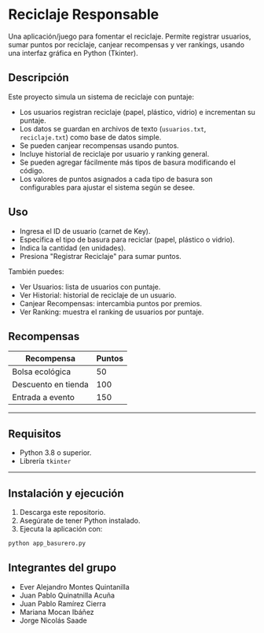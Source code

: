 # Reciclaje Responsable

Una aplicación/juego para fomentar el reciclaje. Permite registrar usuarios, sumar puntos por reciclaje, canjear recompensas y ver rankings, usando una interfaz gráfica en Python (Tkinter).

## Descripción

Este proyecto simula un sistema de reciclaje con puntaje:

- Los usuarios registran reciclaje (papel, plástico, vidrio) e incrementan su puntaje.
- Los datos se guardan en archivos de texto (`usuarios.txt`, `reciclaje.txt`) como base de datos simple.
- Se pueden canjear recompensas usando puntos.
- Incluye historial de reciclaje por usuario y ranking general.
- Se pueden agregar fácilmente más tipos de basura modificando el código.
- Los valores de puntos asignados a cada tipo de basura son configurables para ajustar el sistema según se desee.

## Uso

- Ingresa el ID de usuario (carnet de Key).
- Especifica el tipo de basura para reciclar (papel, plástico o vidrio).
- Indica la cantidad (en unidades).
- Presiona "Registrar Reciclaje" para sumar puntos.

También puedes:

- Ver Usuarios: lista de usuarios con puntaje.
- Ver Historial: historial de reciclaje de un usuario.
- Canjear Recompensas: intercambia puntos por premios.
- Ver Ranking: muestra el ranking de usuarios por puntaje.

## Recompensas

| Recompensa          | Puntos         |
| ------------------- | -------------- |
| Bolsa ecológica     | 50             |
| Descuento en tienda | 100            |
| Entrada a evento    | 150            |

---

## Requisitos

- Python 3.8 o superior.
- Librería `tkinter` 

---

## Instalación y ejecución

1. Descarga este repositorio.
2. Asegúrate de tener Python instalado.
3. Ejecuta la aplicación con:

```bash
python app_basurero.py
```

## Integrantes del grupo
- Ever Alejandro Montes Quintanilla
- Juan Pablo Quinatnilla Acuña
- Juan Pablo Ramírez Cierra
- Mariana Mocan Ibáñez
- Jorge Nicolás Saade
